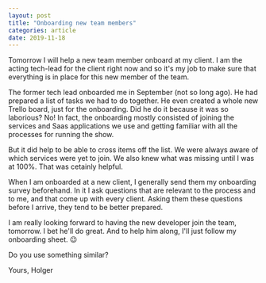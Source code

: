 ```yaml
---
layout: post
title: "Onboarding new team members"
categories: article
date: 2019-11-18
---
```



Tomorrow I will help a new team member onboard at my client. I am the acting tech-lead for the client right now and so it's my job to make sure that everything is in place for this new member of the team.

The former tech lead onboarded me in September (not so long ago). He had prepared a list of tasks we had to do together. He even created a whole new Trello board, just for the onboarding. Did he do it because it was so laborious? No! In fact, the onboarding mostly consisted of joining the services and Saas applications we use and getting familiar with all the processes for running the show.

But it did help to be able to cross items off the list. We were always aware of which services were yet to join. We also knew what was missing until I was at 100%. That was cetainly helpful.

When I am onboarded at a new client, I generally send them my onboarding survey beforehand. In it I ask questions that are relevant to the process and to me, and that come up with every client. Asking them these questions before I arrive, they tend to be better prepared.

I am really looking forward to having the new developer join the team, tomorrow. I bet he'll do great. And to help him along, I'll just follow my onboarding sheet. 😉

Do you use something similar?

Yours,
Holger